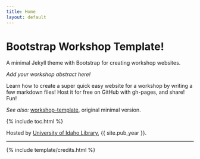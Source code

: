 ```yaml
---
title: Home
layout: default
---
```


# Bootstrap Workshop Template!


<!-- {% include figure.html img="uidaho-workshop.jpg" alt="intro image here" caption="Library workshop" width="75%" %} -->

A minimal Jekyll theme with Bootstrap for creating workshop websites.

*Add your workshop abstract here!*

Learn how to create a super quick easy website for a workshop by writing a few markdown files! 
Host it for free on GitHub with gh-pages, and share!
Fun!

*See also:* [workshop-template](https://evanwill.github.io/workshop-template/), original minimal version.

{% include toc.html %}

Hosted by [University of Idaho Library](http://www.lib.uidaho.edu/), {{ site.pub_year }}.

------

{% include template/credits.html %}
